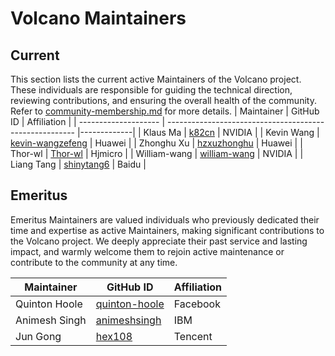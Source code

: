 # Volcano Maintainers

## Current

This section lists the current active Maintainers of the Volcano project. These individuals are responsible for
guiding the technical direction, reviewing contributions, and ensuring the overall health of the community.
Refer to [community-membership.md](https://github.com/volcano-sh/community/blob/master/community-membership.md#maintainer) for more details.
| Maintainer           | GitHub ID                                               | Affiliation |
| -------------------- | ------------------------------------------------------- |-------------|
| Klaus Ma             | [k82cn](https://github.com/k82cn)                       | NVIDIA      |
| Kevin Wang           | [kevin-wangzefeng](https://github.com/kevin-wangzefeng) | Huawei      |
| Zhonghu Xu           | [hzxuzhonghu](https://github.com/hzxuzhonghu)           | Huawei      |
| Thor-wl              | [Thor-wl](https://github.com/Thor-wl)                   | Hjmicro     |
| William-wang         | [william-wang](https://github.com/william-wang)         | NVIDIA      |
| Liang Tang           | [shinytang6](https://github.com/shinytang6)             | Baidu       |

## Emeritus

Emeritus Maintainers are valued individuals who previously dedicated their time and expertise as active Maintainers,
making significant contributions to the Volcano project. We deeply appreciate their past service and lasting impact,
and warmly welcome them to rejoin active maintenance or contribute to the community at any time.

| Maintainer           | GitHub ID                                         | Affiliation |
| -------------------- | ------------------------------------------------- | ----------- |
| Quinton Hoole        | [quinton-hoole](https://github.com/quinton-hoole) | Facebook    |
| Animesh Singh        | [animeshsingh](https://github.com/animeshsingh)   | IBM         |
| Jun Gong             | [hex108](https://github.com/hex108)               | Tencent     |
